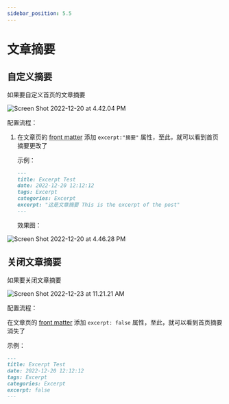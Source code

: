 ```yaml
---
sidebar_position: 5.5
---
```



# 文章摘要

## 自定义摘要

如果要自定义首页的文章摘要

![Screen Shot 2022-12-20 at 4.42.04 PM](https://evan.beee.top/img/Screen%20Shot%202022-12-20%20at%204.42.04%20PM.png)

配置流程：

1. 在文章页的 [front matter](https://hexo.io/docs/front-matter.html) 添加 `excerpt:"摘要"` 属性，至此，就可以看到首页摘要更改了

   示例：

   ```markdown
   ---
   title: Excerpt Test
   date: 2022-12-20 12:12:12
   tags: Excerpt
   categories: Excerpt
   excerpt: "这是文章摘要 This is the excerpt of the post"
   ---
   ```
   
   效果图：  
   

![Screen Shot 2022-12-20 at 4.46.28 PM](https://evan.beee.top/img/Screen%20Shot%202022-12-20%20at%204.46.28%20PM.png)

## 关闭文章摘要

如果要关闭文章摘要

![Screen Shot 2022-12-23 at 11.21.21 AM](https://evan.beee.top/img/Screen%20Shot%202022-12-23%20at%2011.21.21%20AM.png)

配置流程：

在文章页的 [front matter](https://hexo.io/docs/front-matter.html) 添加 `excerpt: false` 属性，至此，就可以看到首页摘要消失了

示例：

```markdown
---
title: Excerpt Test
date: 2022-12-20 12:12:12
tags: Excerpt
categories: Excerpt
excerpt: false
---
```

